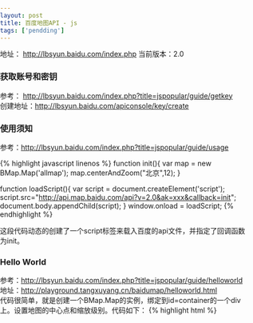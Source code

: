 ```yaml
---
layout: post
title: 百度地图API - js
tags: ['pendding']
---
```


地址： http://lbsyun.baidu.com/index.php
当前版本：2.0

### 获取账号和密钥
参考： http://lbsyun.baidu.com/index.php?title=jspopular/guide/getkey  
创建地址：http://lbsyun.baidu.com/apiconsole/key/create

### 使用须知
参考：http://lbsyun.baidu.com/index.php?title=jspopular/guide/usage

{% highlight javascript linenos %}
function init(){
    var map = new BMap.Map('allmap');
    map.centerAndZoom("北京",12);
}

function loadScript(){
    var script = document.createElement('script');
    script.src="http://api.map.baidu.com/api?v=2.0&ak=xxx&callback=init";
    document.body.appendChild(script);
}
window.onload = loadScript;
{% endhighlight %}

这段代码动态的创建了一个script标签来载入百度的api文件，并指定了回调函数为init。  


### Hello World
参考：http://lbsyun.baidu.com/index.php?title=jspopular/guide/helloworld
地址：http://playground.tangxuyang.cn/baidumap/helloworld.html  
代码很简单，就是创建一个BMap.Map的实例，绑定到id=container的一个div上。设置地图的中心点和缩放级别。代码如下：
{% highlight html %}
<!DOCTYPE html>
<html>
    <head>
        <title>Hello world</title>
        <meta name="viewport" content="initial-scale=1.0, user-scalbale=no">
        <style>
            html, body {
                height: 100%;
                margin: 0;
                padding: 0;
            }
            #container {
                height: 100%;
            }
        </style>
        <script src="http://api.map.baidu.com/api?v=2.0&ak=xxx"></script>
    </head>
    <body>
        <div id="container"></div>
        <script>
            var map = new BMap.Map('container');
            var point = new BMap.Point(116.404, 39.915);
            map.centerAndZoom(point, 11);            
        </script>
    </body>
</html>
{% endhighlight %}

### 坐标转换说明
参考：http://lbsyun.baidu.com/index.php?title=jspopular/guide/coorinfo

### 地图展示
参考：http://lbsyun.baidu.com/index.php?title=jspopular/guide/show  
跟Hello World的代码相同，只是开启了滚轮缩放功能！  
map.enableScrollWheelZoom(true);

### 添加控件
参考：http://lbsyun.baidu.com/index.php?title=jspopular/guide/widget  
通过map.addControl来添加控件

{% highlight html %}
var map = new BMap.Map("container");
map.centerAndZoom(new BMap.Point(116.404, 39.915), 11);
map.addControl(new BMap.NavigationControl());

map.addControl(new BMap.ScaleControl());
map.addControl(new BMap.OverviewMapControl());
map.addControl(new BMap.MapTypeControl());
map.setCurrentCity("北京");
{% endhighlight %}

创建组件时可以指定参数anchor和offset。  
anchor值:  
- BMAP_ANCHOR_TOP_LEFT
- BMAP_ANCHOR_TOP_RIGHT
- BMAP_ANCHOR_BOTTOM_LEFT
- BMAP_ANCHOR_BOTTOM_RIGHT

offset是一个BMap.Size的对象。  

有的控件 还提供了type字段来构造，比如BMap.NavigationControl：  
- BMAP_NAVIGATION_CONTROL_LARGE
- BMAP_NAVIGATION_CONTROL_SMALL
- BMAP_NAVIGATION_CONTROL_PAN
- BMAP_NAVIGATION_CONTROL_ZOOM

#### 自定义控件
自定义组件要继承自Control。需要有两个属性defaultAnchor和defaultOffset来控制控件的位置。
{% highlight javascript %}
function ZoomControl(){
    this.defaultOffset = BMAP_ANCHOR_TOP_LEFT;
    this.defaultOffset = new BMap.Size(10, 10);
}

ZoomControl.prototype = new BMap.Control();
{% endhighlight %}

当调用addControl添加控件时，会调用控件的initialize方法来初始化控件，因此需要给自定义控件提供initialize方法。  
{% highlight javascript %}
ZoomControl.prototype.initialize = function(map){
  var div = document.createElement('div');
  div.appendChild(document.createTextNode('放大2级'));
  div.style.cursor = "pointer";
  div.style.border = "1px solid gray";
  div.style.backgroundColor = "white";

  div.onclick = function(e){
    map.zoomTo(map.getZoom() + 2);    
  };

  map.getContainer().appendChild(div);
  return div;
};
{% endhighlight %}

又学到三个BMap.Map实例的方法：map.ZoomTo、map.getZoom和map.getContainer  
演示：http://playground.tangxuyang.cn/baidumap/customControl.html

### 个性化地图
参考：http://lbsyun.baidu.com/index.php?title=jspopular/guide/custom
- setMapStyle  
- 自己编辑 http://lbsyun.baidu.com/img-editor.html

### 绘制标注
参考：http://lbsyun.baidu.com/index.php?title=jspopular/guide/mark
覆盖物：标注、信息窗口和图层  
map.addOverlay添加覆盖物，map.removeOverlay移除覆盖物  
{% highlight javascript %}
var map = new BMap.Map("container");
var point = new BMap.Point(116.404, 39.915);
map.centerAndZoom(point, 11);
var marker = new BMap.Marker(point);
map.addOverlay(marker);
{% endhighlight %}

Marker的构造除了接收一个点，还可以接收一个Icon对象，就是可以自定义标注的图标。  
{% highlight jsvascript %}
var icon = new BMap.Icon("markers.png", new BMap.Size(23,25), {
    anchor: new BMap.Size(10, 25),
    imageOffset: new BMap.Size(0, 0);
});
{% endhighlight %}


还可以监听事件, marker.addEventListener("click", function(){...});  

还可让标注可拖拽, marker.enableDragging()。这样就可以监听marker.addEventListener('dragged', function(e){ e.point.lng 和 e.point.lat });

#### 标注折线
参考： http://lbsyun.baidu.com/index.php?title=jspopular/guide/custom-markers
{% highlight javascript %}
var polyline = new BMap.PolyLine([
    new BMap.Point(116,399, 39.910),
    new BMap.Point(116.405, 39.920)
],{
    strokeColor: "blue", strokeWeight: 6, strokeOpacity: 0.5
});

map.addOverplay(polyline);
{% endhighlight %}

#### 自定义标注
要继承BMap.Overlay。。  

{% highlight javascript %}
//定义构造，并继承Overlay
function SquareOverlay(center, length, color) {
    this._center = center;
    this._length = length;
    this._color = color;
}

SquareOverlay.prototype = new BMap.Overlay();

//实现initialize方法，跟Control一样呀！
SquareOverlay.prototype.initialize = function(map) {
    this._map = map;
    var div = document.createElement('div');
    div.style.position = 'absolute';
    div.style.width = this._length + 'px';
    div.style.height = this._length + 'px';
    div.style.backgroundColor = this._color;

    map.getPanes().markerPane.appendChild(div);
    this._div = div;
    return div;
}

//实现draw方法
SquareOverlay.prototype.draw = function(){
    var position = this._map.pointToOverlayPixel(this._center);
    this._div.style.left = position.x - this._length/2 + 'px';
    this._div.style.top = position.y - this._length/2 + 'px';
}

SquareOverlay.prototype.show = function(){
    if(this._div){
        this._div.style.display = "";
    }
}

SquareOverlay.prototype.hide = function(){
    if(this._div){
        this._div.style.display = "none";
    }
}

var map = new BMap.Map('container');
var point = new BMap.Point(116.404, 39.915);
map.centerAndZoom(point);
var mySquare = new SquareOverlay(map.getCenter(), 100, "red");
map.addOverlay(mySquare);
{% endhighlight %}


### 信息窗口
InfoWindow  同一时刻只有一个信息窗口在地图上打开！  

{% highlight javascript %}
var opts = {
    width: 250,
    height: 100,
    title: 'hello world'
}

var infoWindow = new BMap.InfoWindow(' baidu map', opts);
map.openInfoWindow(infoWindow, map.getCenter());
{% endhighlight }


### 叠加图层
参考：http://lbsyun.baidu.com/index.php?title=jspopular/guide/maplayer
{% highlight javascript %}
var traffic = new BMap.TrafficLayer();
map.addTileLayer(traffic);

//map.removeTileLayer(traffic);
{% endhighlight %}


### 自定义叠加层
参考： http://lbsyun.baidu.com/index.php?title=jspopular/guide/datalayer

- 经纬度球面坐标系
- 墨卡托平面坐标系
- 图块编号系统

{% highlight javascript %}

{% endhighlight %}